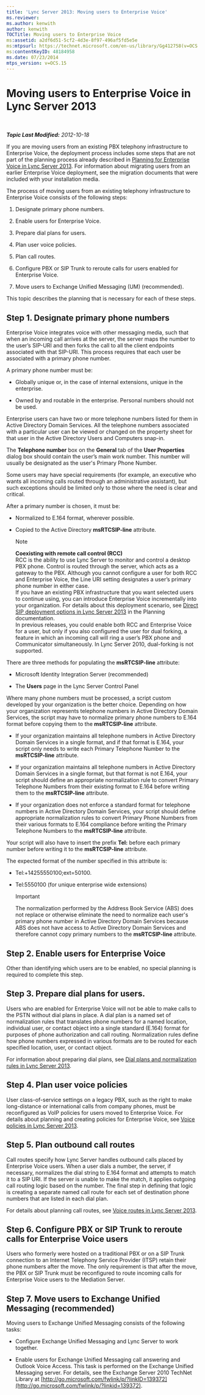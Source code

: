 ```yaml
---
title: 'Lync Server 2013: Moving users to Enterprise Voice'
ms.reviewer: 
ms.author: kenwith
author: kenwith
TOCTitle: Moving users to Enterprise Voice
ms:assetid: a2df6d51-5cf2-4d3e-8f97-496af5fd5e5e
ms:mtpsurl: https://technet.microsoft.com/en-us/library/Gg412758(v=OCS.15)
ms:contentKeyID: 48184958
ms.date: 07/23/2014
mtps_version: v=OCS.15
---
```


<div data-xmlns="http://www.w3.org/1999/xhtml">

<div class="topic" data-xmlns="http://www.w3.org/1999/xhtml" data-msxsl="urn:schemas-microsoft-com:xslt" data-cs="http://msdn.microsoft.com/en-us/">

<div data-asp="http://msdn2.microsoft.com/asp">

# Moving users to Enterprise Voice in Lync Server 2013

</div>

<div id="mainSection">

<div id="mainBody">

<span> </span>

_**Topic Last Modified:** 2012-10-18_

If you are moving users from an existing PBX telephony infrastructure to Enterprise Voice, the deployment process includes some steps that are not part of the planning process already described in [Planning for Enterprise Voice in Lync Server 2013](lync-server-2013-planning-for-enterprise-voice.md). For information about migrating users from an earlier Enterprise Voice deployment, see the migration documents that were included with your installation media.

The process of moving users from an existing telephony infrastructure to Enterprise Voice consists of the following steps:

1.  Designate primary phone numbers.

2.  Enable users for Enterprise Voice.

3.  Prepare dial plans for users.

4.  Plan user voice policies.

5.  Plan call routes.

6.  Configure PBX or SIP Trunk to reroute calls for users enabled for Enterprise Voice.

7.  Move users to Exchange Unified Messaging (UM) (recommended).

This topic describes the planning that is necessary for each of these steps.

<div>

## Step 1. Designate primary phone numbers

Enterprise Voice integrates voice with other messaging media, such that when an incoming call arrives at the server, the server maps the number to the user’s SIP-URI and then forks the call to all the client endpoints associated with that SIP-URI. This process requires that each user be associated with a primary phone number.

A primary phone number must be:

  - Globally unique or, in the case of internal extensions, unique in the enterprise.

  - Owned by and routable in the enterprise. Personal numbers should not be used.

Enterprise users can have two or more telephone numbers listed for them in Active Directory Domain Services. All the telephone numbers associated with a particular user can be viewed or changed on the property sheet for that user in the Active Directory Users and Computers snap-in.

The **Telephone number** box on the **General** tab of the **User Properties** dialog box should contain the user’s main work number. This number will usually be designated as the user's Primary Phone Number.

Some users may have special requirements (for example, an executive who wants all incoming calls routed through an administrative assistant), but such exceptions should be limited only to those where the need is clear and critical.

After a primary number is chosen, it must be:

  - Normalized to E.164 format, wherever possible.

  - Copied to the Active Directory **msRTCSIP-line** attribute.
    
    <div>
    

    > [!NOTE]  
    > <STRONG>Coexisting with remote call control (RCC)</STRONG><BR>RCC is the ability to use Lync Server to monitor and control a desktop PBX phone. Control is routed through the server, which acts as a gateway to the PBX. Although you cannot configure a user for both RCC and Enterprise Voice, the Line URI setting designates a user’s primary phone number in either case.<BR>If you have an existing PBX infrastructure that you want selected users to continue using, you can introduce Enterprise Voice incrementally into your organization. For details about this deployment scenario, see <A href="lync-server-2013-direct-sip-deployment-options.md">Direct SIP deployment options in Lync Server 2013</A> in the Planning documentation.<BR>In previous releases, you could enable both RCC and Enterprise Voice for a user, but only if you also configured the user for dual forking, a feature in which an incoming call will ring a user’s PBX phone and Communicator simultaneously. In Lync Server 2010, dual-forking is not supported.

    
    </div>

There are three methods for populating the **msRTCSIP-line** attribute:

  - Microsoft Identity Integration Server (recommended)

  - The **Users** page in the Lync Server Control Panel

Where many phone numbers must be processed, a script custom developed by your organization is the better choice. Depending on how your organization represents telephone numbers in Active Directory Domain Services, the script may have to normalize primary phone numbers to E.164 format before copying them to the **msRTCSIP-line** attribute.

  - If your organization maintains all telephone numbers in Active Directory Domain Services in a single format, and if that format is E.164, your script only needs to write each Primary Telephone Number to the **msRTCSIP-line** attribute.

  - If your organization maintains all telephone numbers in Active Directory Domain Services in a single format, but that format is not E.164, your script should define an appropriate normalization rule to convert Primary Telephone Numbers from their existing format to E.164 before writing them to the **msRTCSIP-line** attribute.

  - If your organization does not enforce a standard format for telephone numbers in Active Directory Domain Services, your script should define appropriate normalization rules to convert Primary Phone Numbers from their various formats to E.164 compliance before writing the Primary Telephone Numbers to the **msRTCSIP-line** attribute.

Your script will also have to insert the prefix **Tel:** before each primary number before writing it to the **msRTCSIP-line** attribute.

The expected format of the number specified in this attribute is:

  - Tel:+14255550100;ext=50100.

  - Tel:5550100 (for unique enterprise wide extensions)
    
    <div>
    

    > [!IMPORTANT]  
    > The normalization performed by the Address Book Service (ABS) does not replace or otherwise eliminate the need to normalize each user's primary phone number in Active Directory Domain Services because ABS does not have access to Active Directory Domain Services and therefore cannot copy primary numbers to the <STRONG>msRTCSIP-line</STRONG> attribute.

    
    </div>

</div>

<div>

## Step 2. Enable users for Enterprise Voice

Other than identifying which users are to be enabled, no special planning is required to complete this step.

</div>

<div>

## Step 3. Prepare dial plans for users.

Users who are enabled for Enterprise Voice will not be able to make calls to the PSTN without dial plans in place. A dial plan is a named set of normalization rules that translates phone numbers for a named location, individual user, or contact object into a single standard (E.164) format for purposes of phone authorization and call routing. Normalization rules define how phone numbers expressed in various formats are to be routed for each specified location, user, or contact object.

For information about preparing dial plans, see [Dial plans and normalization rules in Lync Server 2013](lync-server-2013-dial-plans-and-normalization-rules.md).

</div>

<div>

## Step 4. Plan user voice policies

User class-of-service settings on a legacy PBX, such as the right to make long-distance or international calls from company phones, must be reconfigured as VoIP policies for users moved to Enterprise Voice. For details about planning and creating policies for Enterprise Voice, see [Voice policies in Lync Server 2013](lync-server-2013-voice-policies.md).

</div>

<div>

## Step 5. Plan outbound call routes

Call routes specify how Lync Server handles outbound calls placed by Enterprise Voice users. When a user dials a number, the server, if necessary, normalizes the dial string to E.164 format and attempts to match it to a SIP URI. If the server is unable to make the match, it applies outgoing call routing logic based on the number. The final step in defining that logic is creating a separate named call route for each set of destination phone numbers that are listed in each dial plan.

For details about planning call routes, see [Voice routes in Lync Server 2013](lync-server-2013-voice-routes.md).

</div>

<div>

## Step 6. Configure PBX or SIP Trunk to reroute calls for Enterprise Voice users

Users who formerly were hosted on a traditional PBX or on a SIP Trunk connection to an Internet Telephony Service Provider (ITSP) retain their phone numbers after the move. The only requirement is that after the move, the PBX or SIP Trunk must be reconfigured to route incoming calls for Enterprise Voice users to the Mediation Server.

</div>

<div>

## Step 7. Move users to Exchange Unified Messaging (recommended)

Moving users to Exchange Unified Messaging consists of the following tasks:

  - Configure Exchange Unified Messaging and Lync Server to work together.

  - Enable users for Exchange Unified Messaging call answering and Outlook Voice Access. This task is performed on the Exchange Unified Messaging server. For details, see the Exchange Server 2010 TechNet Library at [http://go.microsoft.com/fwlink/p/?linkID=139372](http://go.microsoft.com/fwlink/p/?linkid=139372).

</div>

</div>

<span> </span>

</div>

</div>

</div>

